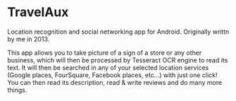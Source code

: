 # TravelAux
Location recognition and social networking app for Android. Originally writtn by me in 2013.

This app allows you to take picture of a sign of a store or any other business, which will then be processed by Tesseract OCR engine to read its text. It will then be searched in any of your selected location services (Google places, FourSquare, Facebook places, etc...) with just one click! You can then read its description, read & write reviews and do many more things.
